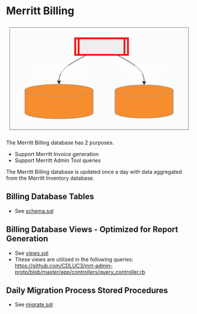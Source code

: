 # Merritt Billing

[![](https://github.com/CDLUC3/mrt-doc/raw/main/diagrams/billing.mmd.svg)](https://cdluc3.github.io/mrt-doc/diagrams/admin-billing)

The Merritt Billing database has 2 purposes.
- Support Merritt Invoice generation
- Support Merritt Admin Tool queries

The Merritt Billing database is updated once a day with data aggregated from the Merritt Inventory database.

## Billing Database Tables
- See [schema.sql](sql/schema.sql)

## Billing Database Views - Optimized for Report Generation
- See [views.sql](sql/views.sql)
- These views are utilized in the following queries: https://github.com/CDLUC3/mrt-admin-proto/blob/master/app/controllers/query_controller.rb

## Daily Migration Process Stored Procedures

- See [migrate.sql](sql/migrate.sql)
